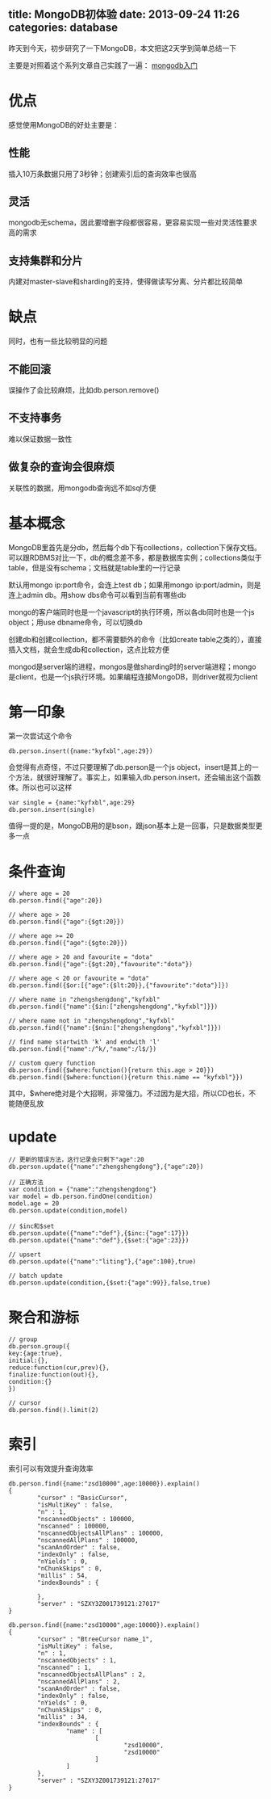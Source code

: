title: MongoDB初体验
date: 2013-09-24 11:26
categories: database 
---
昨天到今天，初步研究了一下MongoDB，本文把这2天学到简单总结一下
<!--more-->

主要是对照着这个系列文章自己实践了一遍： [mongodb入门](http://www.cnblogs.com/huangxincheng/archive/2012/02/18/2356595.html) 

# 优点 

感觉使用MongoDB的好处主要是：

## 性能

插入10万条数据只用了3秒钟；创建索引后的查询效率也很高 

## 灵活

mongodb无schema，因此要增删字段都很容易，更容易实现一些对灵活性要求高的需求 

## 支持集群和分片

内建对master-slave和sharding的支持，使得做读写分离、分片都比较简单 

# 缺点

同时，也有一些比较明显的问题

## 不能回滚

误操作了会比较麻烦，比如db.person.remove()

## 不支持事务

难以保证数据一致性

## 做复杂的查询会很麻烦

关联性的数据，用mongodb查询远不如sql方便

# 基本概念 

MongoDB里首先是分db，然后每个db下有collections，collection下保存文档。可以跟RDBMS对比一下，db的概念差不多，都是数据库实例；collections类似于table，但是没有schema；文档就是table里的一行记录 

默认用mongo ip:port命令，会连上test db；如果用mongo ip:port/admin，则是连上admin db。用show dbs命令可以看到当前有哪些db

mongo的客户端同时也是一个javascript的执行环境，所以各db同时也是一个js object；用use dbname命令，可以切换db 

创建db和创建collection，都不需要额外的命令（比如create table之类的），直接插入文档，就会生成db和collection，这点比较方便 

mongod是server端的进程，mongos是做sharding时的server端进程；mongo是client，也是一个js执行环境。如果编程连接MongoDB，则driver就视为client 

# 第一印象 

第一次尝试这个命令

```
db.person.insert({name:"kyfxbl",age:29})
```

会觉得有点奇怪，不过只要理解了db.person是一个js object，insert是其上的一个方法，就很好理解了。事实上，如果输入db.person.insert，还会输出这个函数体。所以也可以这样

```
var single = {name:"kyfxbl",age:29} 
db.person.insert(single) 
```

值得一提的是，MongoDB用的是bson，跟json基本上是一回事，只是数据类型更多一点 

# 条件查询

```
// where age = 20 
db.person.find({"age":20})
```

```
// where age > 20 
db.person.find({"age":{$gt:20}}) 
```

```
// where age >= 20 
db.person.find({"age":{$gte:20}}) 
```

```
// where age > 20 and favourite = "dota" 
db.person.find({"age":{$gt:20},"favourite":"dota"}) 
```

```
// where age < 20 or favourite = "dota" 
db.person.find({$or:[{"age":{$lt:20}},{"favourite":"dota"}]}) 
```

```
// where name in "zhengshengdong","kyfxbl" 
db.person.find({"name":{$in:["zhengshengdong","kyfxbl"]}}) 
```

```
// where name not in "zhengshengdong","kyfxbl" 
db.person.find({"name":{$nin:["zhengshengdong","kyfxbl"]}}) 
```

```
// find name startwith 'k' and endwith 'l' 
db.person.find({"name":/^k/,"name":/l$/}) 
```

```
// custom query function 
db.person.find({$where:function(){return this.age > 20}}) 
db.person.find({$where:function(){return this.name == "kyfxbl"}}) 
```

其中，$where绝对是个大招啊，非常强力。不过因为是大招，所以CD也长，不能随便乱放 

# update

```
// 更新的错误方法，这行记录会只剩下"age":20 
db.person.update({"name":"zhengshengdong"},{"age":20}) 
```

```
// 正确方法 
var condition = {"name":"zhengshengdong"} 
var model = db.person.findOne(condition) 
model.age = 20 
db.person.update(condition,model) 
```

```
// $inc和$set 
db.person.update({"name":"def"},{$inc:{"age":17}}) 
db.person.update({"name":"def"},{$set:{"age":23}}) 
```

```
// upsert 
db.person.update({"name":"liting"},{"age":100},true) 
```

```
// batch update 
db.person.update(condition,{$set:{"age":99}},false,true) 
```

# 聚合和游标

```
// group 
db.person.group({ 
key:{age:true}, 
initial:{}, 
reduce:function(cur,prev){}, 
finalize:function(out){}, 
condition:{} 
})
```

```
// cursor 
db.person.find().limit(2) 
```

# 索引

索引可以有效提升查询效率 

```
db.person.find({name:"zsd10000",age:10000}).explain() 
{ 
        "cursor" : "BasicCursor", 
        "isMultiKey" : false, 
        "n" : 1, 
        "nscannedObjects" : 100000, 
        "nscanned" : 100000, 
        "nscannedObjectsAllPlans" : 100000, 
        "nscannedAllPlans" : 100000, 
        "scanAndOrder" : false, 
        "indexOnly" : false, 
        "nYields" : 0, 
        "nChunkSkips" : 0, 
        "millis" : 54, 
        "indexBounds" : { 

        }, 
        "server" : "SZXY3Z001739121:27017" 
} 
```

```
db.person.find({name:"zsd10000",age:10000}).explain() 
{ 
        "cursor" : "BtreeCursor name_1", 
        "isMultiKey" : false, 
        "n" : 1, 
        "nscannedObjects" : 1, 
        "nscanned" : 1, 
        "nscannedObjectsAllPlans" : 2, 
        "nscannedAllPlans" : 2, 
        "scanAndOrder" : false, 
        "indexOnly" : false, 
        "nYields" : 0, 
        "nChunkSkips" : 0, 
        "millis" : 34, 
        "indexBounds" : { 
                "name" : [ 
                        [ 
                                "zsd10000", 
                                "zsd10000" 
                        ] 
                ] 
        }, 
        "server" : "SZXY3Z001739121:27017" 
} 
```
